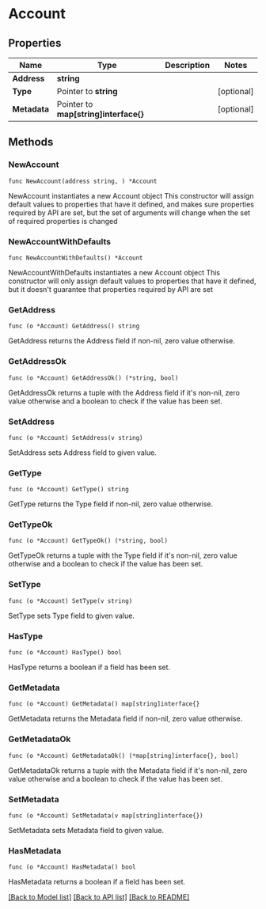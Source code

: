 # Account

## Properties

Name | Type | Description | Notes
------------ | ------------- | ------------- | -------------
**Address** | **string** |  | 
**Type** | Pointer to **string** |  | [optional] 
**Metadata** | Pointer to **map[string]interface{}** |  | [optional] 

## Methods

### NewAccount

`func NewAccount(address string, ) *Account`

NewAccount instantiates a new Account object
This constructor will assign default values to properties that have it defined,
and makes sure properties required by API are set, but the set of arguments
will change when the set of required properties is changed

### NewAccountWithDefaults

`func NewAccountWithDefaults() *Account`

NewAccountWithDefaults instantiates a new Account object
This constructor will only assign default values to properties that have it defined,
but it doesn't guarantee that properties required by API are set

### GetAddress

`func (o *Account) GetAddress() string`

GetAddress returns the Address field if non-nil, zero value otherwise.

### GetAddressOk

`func (o *Account) GetAddressOk() (*string, bool)`

GetAddressOk returns a tuple with the Address field if it's non-nil, zero value otherwise
and a boolean to check if the value has been set.

### SetAddress

`func (o *Account) SetAddress(v string)`

SetAddress sets Address field to given value.


### GetType

`func (o *Account) GetType() string`

GetType returns the Type field if non-nil, zero value otherwise.

### GetTypeOk

`func (o *Account) GetTypeOk() (*string, bool)`

GetTypeOk returns a tuple with the Type field if it's non-nil, zero value otherwise
and a boolean to check if the value has been set.

### SetType

`func (o *Account) SetType(v string)`

SetType sets Type field to given value.

### HasType

`func (o *Account) HasType() bool`

HasType returns a boolean if a field has been set.

### GetMetadata

`func (o *Account) GetMetadata() map[string]interface{}`

GetMetadata returns the Metadata field if non-nil, zero value otherwise.

### GetMetadataOk

`func (o *Account) GetMetadataOk() (*map[string]interface{}, bool)`

GetMetadataOk returns a tuple with the Metadata field if it's non-nil, zero value otherwise
and a boolean to check if the value has been set.

### SetMetadata

`func (o *Account) SetMetadata(v map[string]interface{})`

SetMetadata sets Metadata field to given value.

### HasMetadata

`func (o *Account) HasMetadata() bool`

HasMetadata returns a boolean if a field has been set.


[[Back to Model list]](../README.md#documentation-for-models) [[Back to API list]](../README.md#documentation-for-api-endpoints) [[Back to README]](../README.md)


